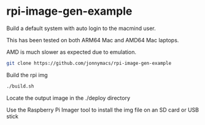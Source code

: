 # rpi-image-gen-example

Build a default system with auto login to the macmind user.

This has been tested on both ARM64 Mac and AMD64 Mac laptops.

AMD is much slower as expected due to emulation.

```bash
git clone https://github.com/jonnymacs/rpi-image-gen-example
```

Build the rpi img

```bash
./build.sh
```

Locate the output image in the ./deploy directory

Use the Raspberry Pi Imager tool to install the img file on an SD card or USB stick
